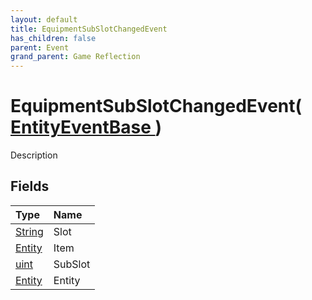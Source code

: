 ```yaml
---
layout: default
title: EquipmentSubSlotChangedEvent
has_children: false
parent: Event
grand_parent: Game Reflection
---
```

# EquipmentSubSlotChangedEvent( [ EntityEventBase ](/riftbreaker-wiki/docs/game-reflection/events/entity_event_base/) )
Description 

## Fields

| Type | Name |
|:----------|:--------------|
| [String](/riftbreaker-wiki/docs/game-reflection/components/string/) | Slot |
| [Entity](/riftbreaker-wiki/docs/game-reflection/classes/entity/) | Item |
| [uint](/riftbreaker-wiki/docs/game-reflection/components/uint/) | SubSlot |
| [Entity](/riftbreaker-wiki/docs/game-reflection/classes/entity/) | Entity |

